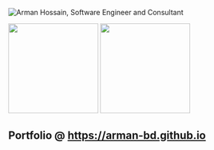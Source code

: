 
![Arman Hossain, Software Engineer and Consultant](https://i.imgur.com/C6NcsCk.png)

<a href="https://github.com/arman-bd"><img src="https://github-readme-stats.vercel.app/api?username=arman-bd&count_private=true" height="180" /></a> <a href="https://github.com/arman-bd"><img src="https://github-readme-stats.vercel.app/api/top-langs/?username=arman-bd&langs_count=8&hide=html,css&layout=compact" height="180" /></a>

## Portfolio @ https://arman-bd.github.io
